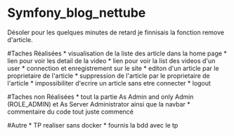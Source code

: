 # Symfony_blog_nettube


Désoler pour les quelques minutes de retard je finnisais la fonction remove d'article.

#Taches Réalisées
	* visualisation de la liste des article dans la home page
	* lien pour voir les detail de la video
	* lien pour voir la list des videos d'un user
	* connection et enregistrement sur le site
	* editon d'un article par le proprietaire de l'article
	* suppression de l'article par le proprietaire de l'article
	* impossibiliter d'ecrire un article sans etre connecter
	* logout

#Taches non Réalisées
	* tout la partie As Admin and only Admin (ROLE_ADMIN) et As Server Administrator ainsi que la navbar
	* commentaire du code tout juste commencé

#Autre 
	* TP realiser sans docker
	* fournis la bdd avec le tp 

